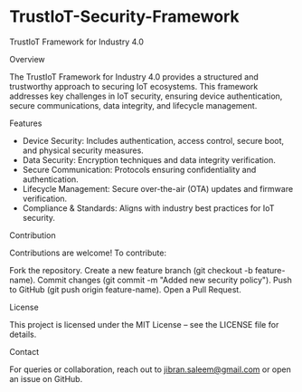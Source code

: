 # TrustIoT-Security-Framework

TrustIoT Framework for Industry 4.0

Overview

The TrustIoT Framework for Industry 4.0 provides a structured and trustworthy approach to securing IoT ecosystems. This framework addresses key challenges in IoT security, ensuring device authentication, secure communications, data integrity, and lifecycle management.

Features

- Device Security: Includes authentication, access control, secure boot, and physical security measures.
- Data Security: Encryption techniques and data integrity verification.
- Secure Communication: Protocols ensuring confidentiality and authentication.
- Lifecycle Management: Secure over-the-air (OTA) updates and firmware verification.
- Compliance & Standards: Aligns with industry best practices for IoT security.

Contribution

Contributions are welcome! To contribute:

Fork the repository.
Create a new feature branch (git checkout -b feature-name).
Commit changes (git commit -m "Added new security policy").
Push to GitHub (git push origin feature-name).
Open a Pull Request.

License

This project is licensed under the MIT License – see the LICENSE file for details.

Contact

For queries or collaboration, reach out to jibran.saleem@gmail.com or open an issue on GitHub.
